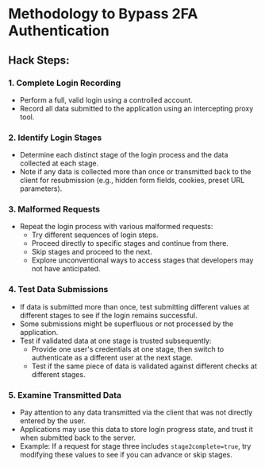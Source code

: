 # Methodology to Bypass 2FA Authentication

## Hack Steps:

### 1. Complete Login Recording
- Perform a full, valid login using a controlled account.
- Record all data submitted to the application using an intercepting proxy tool.

### 2. Identify Login Stages
- Determine each distinct stage of the login process and the data collected at each stage.
- Note if any data is collected more than once or transmitted back to the client for resubmission (e.g., hidden form fields, cookies, preset URL parameters).

### 3. Malformed Requests
- Repeat the login process with various malformed requests:
  - Try different sequences of login steps.
  - Proceed directly to specific stages and continue from there.
  - Skip stages and proceed to the next.
  - Explore unconventional ways to access stages that developers may not have anticipated.

### 4. Test Data Submissions
- If data is submitted more than once, test submitting different values at different stages to see if the login remains successful.
- Some submissions might be superfluous or not processed by the application.
- Test if validated data at one stage is trusted subsequently:
  - Provide one user's credentials at one stage, then switch to authenticate as a different user at the next stage.
  - Test if the same piece of data is validated against different checks at different stages.

### 5. Examine Transmitted Data
- Pay attention to any data transmitted via the client that was not directly entered by the user.
- Applications may use this data to store login progress state, and trust it when submitted back to the server.
- Example: If a request for stage three includes `stage2complete=true`, try modifying these values to see if you can advance or skip stages.
